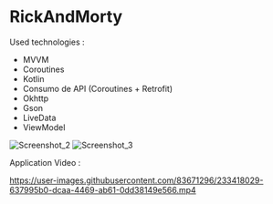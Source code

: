 # RickAndMorty

Used technologies :  <br>

- MVVM
- Coroutines
- Kotlin
- Consumo de API (Coroutines + Retrofit)
- Okhttp
- Gson
- LiveData
- ViewModel <br>

![Screenshot_2](https://user-images.githubusercontent.com/83671296/233418216-a4f0a3fb-1721-4804-ace4-41ec78bb02c7.png)
![Screenshot_3](https://user-images.githubusercontent.com/83671296/233418289-0fb73f0b-094f-4e2f-83c9-e435503e3f57.png)


Application Video : <br>

https://user-images.githubusercontent.com/83671296/233418029-637995b0-dcaa-4469-ab61-0dd38149e566.mp4

